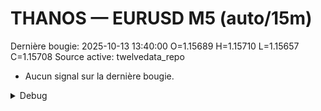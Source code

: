 # THANOS — EURUSD M5 (auto/15m)
Dernière bougie: 2025-10-13 13:40:00  O=1.15689  H=1.15710  L=1.15657  C=1.15708
Source active: twelvedata_repo

- Aucun signal sur la dernière bougie.

<details><summary>Debug</summary>

- TD_API_KEY manquant.

</details>